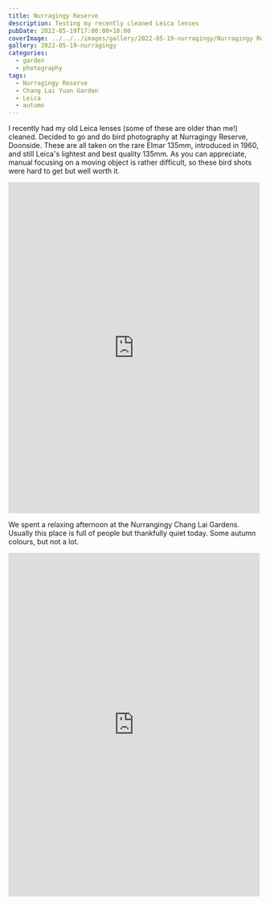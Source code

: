 ```yaml
---
title: Nurragingy Reserve
description: Testing my recently cleaned Leica lenses
pubDate: 2022-05-19T17:00:00+10:00
coverImage: ../../../images/gallery/2022-05-19-nurragingy/Nurragingy Reserve (22).jpeg
gallery: 2022-05-19-nurragingy
categories:
  - garden
  - photography
tags:
  - Nurragingy Reserve
  - Chang Lai Yuan Garden
  - Leica
  - autumn
---
```


I recently had my old Leica lenses (some of these are older than me!) cleaned. Decided to go and do bird photography at Nurragingy Reserve, Doonside. These are all taken on the rare Elmar 135mm, introduced in 1960, and still Leica's lightest and best quality 135mm. As you can appreciate, manual focusing on a moving object is rather difficult, so these bird shots were hard to get but well worth it.

<iframe src="https://www.facebook.com/plugins/post.php?href=https%3A%2F%2Fwww.facebook.com%2Fchris1.tham%2Fposts%2Fpfbid0BBs1e9DqAvUEyQii8DKypd2GV1taByt71uiiAaNgN4o1xmqsjSNtaMG7QR4r2tjvl&show_text=true&width=500" width="500" height="659" style="border:none;overflow:hidden" scrolling="no" frameborder="0" allowfullscreen="true" allow="autoplay; clipboard-write; encrypted-media; picture-in-picture; web-share"></iframe>

We spent a relaxing afternoon at the Nurrangingy Chang Lai Gardens. Usually this place is full of people but thankfully quiet today. Some autumn colours, but not a lot.

<iframe src="https://www.facebook.com/plugins/post.php?href=https%3A%2F%2Fwww.facebook.com%2Fchris1.tham%2Fposts%2Fpfbid0aNtrGCY8yQWPCURLg6U5BCtNoMek3x8J4DsVf1X9r9rAWm5dVQBR1GcUAcsn7jGNl&show_text=true&width=500" width="500" height="684" style="border:none;overflow:hidden" scrolling="no" frameborder="0" allowfullscreen="true" allow="autoplay; clipboard-write; encrypted-media; picture-in-picture; web-share"></iframe>
